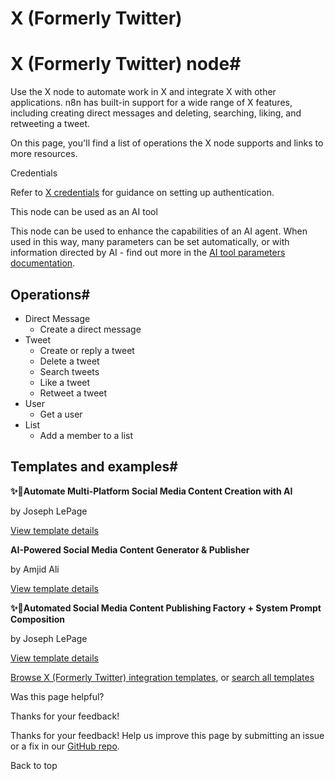 # X (Formerly Twitter)

[ ](https://github.com/n8n-io/n8n-docs/edit/main/docs/integrations/builtin/app-nodes/n8n-nodes-base.twitter.md "Edit this page")

# X (Formerly Twitter) node#

Use the X node to automate work in X and integrate X with other applications. n8n has built-in support for a wide range of X features, including creating direct messages and deleting, searching, liking, and retweeting a tweet. 

On this page, you'll find a list of operations the X node supports and links to more resources.

Credentials

Refer to [X credentials](../../credentials/twitter/) for guidance on setting up authentication. 

This node can be used as an AI tool

This node can be used to enhance the capabilities of an AI agent. When used in this way, many parameters can be set automatically, or with information directed by AI - find out more in the [AI tool parameters documentation](../../../../advanced-ai/examples/using-the-fromai-function/).

## Operations#

  * Direct Message
    * Create a direct message
  * Tweet
    * Create or reply a tweet
    * Delete a tweet
    * Search tweets
    * Like a tweet
    * Retweet a tweet
  * User
    * Get a user
  * List 
    * Add a member to a list



## Templates and examples#

**✨🤖Automate Multi-Platform Social Media Content Creation with AI**

by Joseph LePage

[View template details](https://n8n.io/workflows/3066-automate-multi-platform-social-media-content-creation-with-ai/)

**AI-Powered Social Media Content Generator & Publisher**

by Amjid Ali

[View template details](https://n8n.io/workflows/2950-ai-powered-social-media-content-generator-and-publisher/)

**✨🩷Automated Social Media Content Publishing Factory + System Prompt Composition**

by Joseph LePage

[View template details](https://n8n.io/workflows/3135-automated-social-media-content-publishing-factory-system-prompt-composition/)

[Browse X (Formerly Twitter) integration templates](https://n8n.io/integrations/twitter/), or [search all templates](https://n8n.io/workflows/)

Was this page helpful? 

Thanks for your feedback! 

Thanks for your feedback! Help us improve this page by submitting an issue or a fix in our [GitHub repo](https://github.com/n8n-io/n8n-docs). 

Back to top 
